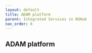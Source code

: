```yaml
---
layout: default
title: ADAM platform
parent: Integrated Services in ROHub
nav_order: 6
---
```


## ADAM platform